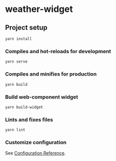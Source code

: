 # weather-widget

## Project setup
```
yarn install
```

### Compiles and hot-reloads for development
```
yarn serve
```

### Compiles and minifies for production
```
yarn build
```


### Build web-component widget
```
yarn build-widget
```

### Lints and fixes files
```
yarn lint
```

### Customize configuration
See [Configuration Reference](https://cli.vuejs.org/config/).
